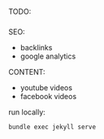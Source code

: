 ####
TODO:
#####
SEO:
- backlinks
- google analytics

CONTENT:
- youtube videos
- facebook videos

run locally:
```
bundle exec jekyll serve
```

####
#####
